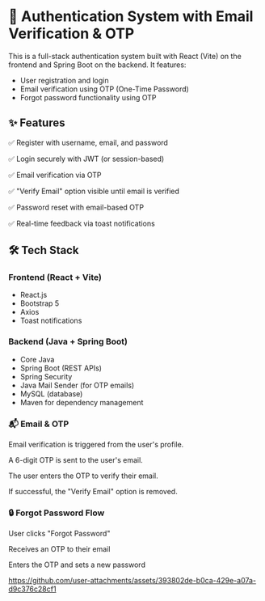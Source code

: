 # 🔐 Authentication System with Email Verification & OTP

This is a full-stack authentication system built with React (Vite) on the frontend and Spring Boot on the backend. 
It features:
- User registration and login
- Email verification using OTP (One-Time Password)
- Forgot password functionality using OTP

## ✨ Features
✅ Register with username, email, and password

✅ Login securely with JWT (or session-based)

✅ Email verification via OTP

✅ "Verify Email" option visible until email is verified

✅ Password reset with email-based OTP

✅ Real-time feedback via toast notifications

## 🛠 Tech Stack
### Frontend (React + Vite)
- React.js
- Bootstrap 5
- Axios
- Toast notifications

### Backend (Java + Spring Boot)
- Core Java
- Spring Boot (REST APIs)
- Spring Security
- Java Mail Sender (for OTP emails)
- MySQL (database)
- Maven for dependency management

### 📬 Email & OTP
Email verification is triggered from the user's profile.

A 6-digit OTP is sent to the user's email.

The user enters the OTP to verify their email.

If successful, the "Verify Email" option is removed.

### 🔒 Forgot Password Flow
User clicks "Forgot Password"

Receives an OTP to their email

Enters the OTP and sets a new password

https://github.com/user-attachments/assets/393802de-b0ca-429e-a07a-d9c376c28cf1



